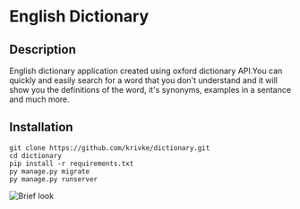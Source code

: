 # English Dictionary

## Description
English dictionary application created using oxford dictionary API.You can quickly and easily search for a word that you don't understand
and it will show you the definitions of the word, it's synonyms, examples in a sentance and much more.

## Installation

```
git clone https://github.com/krivke/dictionary.git
cd dictionary
pip install -r requirements.txt
py manage.py migrate
py manage.py runserver
```

![Brief look](https://github.com/krivke/dictionary/tree/master/main/static/images)
